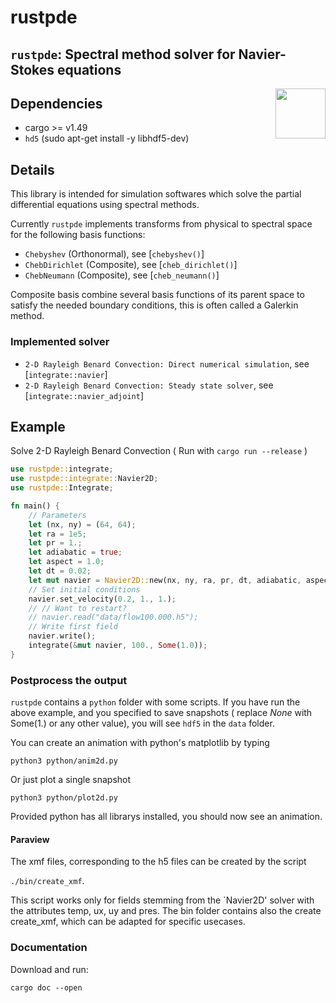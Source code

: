 # rustpde

## `rustpde`: Spectral method solver for Navier-Stokes equations
<img align="right" src="https://rustacean.net/assets/cuddlyferris.png" width="80">

## Dependencies
- cargo >= v1.49
- `hd5` (sudo apt-get install -y libhdf5-dev)

## Details

This library is intended for simulation softwares which solve the
partial differential equations using spectral methods.

Currently `rustpde` implements transforms from physical to spectral space
for the following basis functions:
- `Chebyshev` (Orthonormal), see [`chebyshev()`]
- `ChebDirichlet` (Composite), see [`cheb_dirichlet()`]
- `ChebNeumann` (Composite), see [`cheb_neumann()`]

Composite basis combine several basis functions of its parent space to
satisfy the needed boundary conditions, this is often called a Galerkin method.

### Implemented solver

- `2-D Rayleigh Benard Convection: Direct numerical simulation`,
see [`integrate::navier`]
- `2-D Rayleigh Benard Convection: Steady state solver`,
see [`integrate::navier_adjoint`]

## Example
Solve 2-D Rayleigh Benard Convection ( Run with `cargo run --release` )
```rust
use rustpde::integrate;
use rustpde::integrate::Navier2D;
use rustpde::Integrate;

fn main() {
    // Parameters
    let (nx, ny) = (64, 64);
    let ra = 1e5;
    let pr = 1.;
    let adiabatic = true;
    let aspect = 1.0;
    let dt = 0.02;
    let mut navier = Navier2D::new(nx, ny, ra, pr, dt, adiabatic, aspect);
    // Set initial conditions
    navier.set_velocity(0.2, 1., 1.);
    // // Want to restart?
    // navier.read("data/flow100.000.h5");
    // Write first field
    navier.write();
    integrate(&mut navier, 100., Some(1.0));
}
```

### Postprocess the output

`rustpde` contains a `python` folder with some scripts.
If you have run the above example, and you specified
to save snapshots ( replace *None* with Some(1.) or any
other value), you will see `hdf5` in the `data` folder.

You can create an animation with python's matplotlib by typing

`python3 python/anim2d.py`

Or just plot a single snapshot

`python3 python/plot2d.py`

Provided python has all librarys installed, you should now
see an animation.

#### Paraview

The xmf files, corresponding to the h5 files can be created
by the script

`./bin/create_xmf`.

This script works only for fields stemming from the `Navier2D'
solver with the attributes temp, ux, uy and pres.
The bin folder contains also the create create_xmf, which
can be adapted for specific usecases.

### Documentation

Download and run:

`cargo doc --open`

